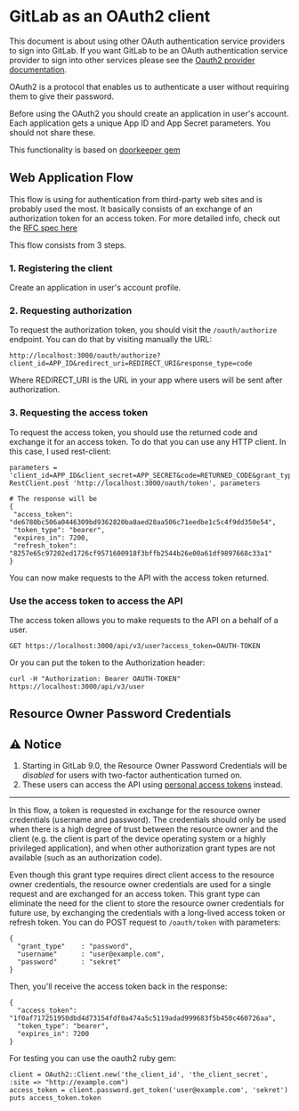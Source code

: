 # GitLab as an OAuth2 client

This document is about using other OAuth authentication service providers to sign into GitLab.
If you want GitLab to be an OAuth authentication service provider to sign into other services please see the [Oauth2 provider documentation](../integration/oauth_provider.md).

OAuth2 is a protocol that enables us to authenticate a user without requiring them to give their password. 

Before using the OAuth2 you should create an application in user's account. Each application gets a unique App ID and App Secret parameters. You should not share these.

This functionality is based on [doorkeeper gem](https://github.com/doorkeeper-gem/doorkeeper)

## Web Application Flow

This flow is using for authentication from third-party web sites and is probably used the most. 
It basically consists of an exchange of an authorization token for an access token. For more detailed info, check out the [RFC spec here](http://tools.ietf.org/html/rfc6749#section-4.1)

This flow consists from 3 steps.

### 1. Registering the client

Create an application in user's account profile.

### 2. Requesting authorization

To request the authorization token, you should visit the `/oauth/authorize` endpoint. You can do that by visiting manually the URL:

```
http://localhost:3000/oauth/authorize?client_id=APP_ID&redirect_uri=REDIRECT_URI&response_type=code
```

Where REDIRECT_URI is the URL in your app where users will be sent after authorization. 	

### 3. Requesting the access token

To request the access token, you should use the returned code and exchange it for an access token. To do that you can use any HTTP client. In this case, I used rest-client:

```
parameters = 'client_id=APP_ID&client_secret=APP_SECRET&code=RETURNED_CODE&grant_type=AUTHORIZATION_CODE&redirect_uri=REDIRECT_URI'
RestClient.post 'http://localhost:3000/oauth/token', parameters

# The response will be
{
 "access_token": "de6780bc506a0446309bd9362820ba8aed28aa506c71eedbe1c5c4f9dd350e54",
 "token_type": "bearer", 
 "expires_in": 7200,
 "refresh_token": "8257e65c97202ed1726cf9571600918f3bffb2544b26e00a61df9897668c33a1"
}
```

You can now make requests to the API with the access token returned.

###  Use the access token to access the API

The access token allows you to make requests to the API on a behalf of a user.

```
GET https://localhost:3000/api/v3/user?access_token=OAUTH-TOKEN
```

Or you can put the token to the Authorization header:

```
curl -H "Authorization: Bearer OAUTH-TOKEN" https://localhost:3000/api/v3/user
```

## Resource Owner Password Credentials

## ⚠️ Notice

1. Starting in GitLab 9.0, the Resource Owner Password Credentials will be *disabled* for users with two-factor authentication turned on.
2. These users can access the API using [personal access tokens] instead.

<hr/>

In this flow, a token is requested in exchange for the resource owner credentials (username and password). 
The credentials should only be used when there is a high degree of trust between the resource owner and the client (e.g. the
client is part of the device operating system or a highly privileged application), and when other authorization grant types are not
available (such as an authorization code).

Even though this grant type requires direct client access to the resource owner credentials, the resource owner credentials are used
for a single request and are exchanged for an access token.  This grant type can eliminate the need for the client to store the
resource owner credentials for future use, by exchanging the credentials with a long-lived access token or refresh token.
You can do POST request to `/oauth/token` with parameters:

```
{
  "grant_type"    : "password",
  "username"      : "user@example.com",
  "password"      : "sekret"
}
```

Then, you'll receive the access token back in the response:

```
{
  "access_token": "1f0af717251950dbd4d73154fdf0a474a5c5119adad999683f5b450c460726aa",
  "token_type": "bearer",
  "expires_in": 7200
}
```

For testing you can use the oauth2 ruby gem:

```
client = OAuth2::Client.new('the_client_id', 'the_client_secret', :site => "http://example.com")
access_token = client.password.get_token('user@example.com', 'sekret')
puts access_token.token
```

[personal access tokens]: ./README.md#personal-access-tokens
